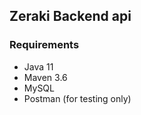 ## Zeraki Backend api

### Requirements

- Java 11
- Maven 3.6
- MySQL
- Postman (for testing only)
